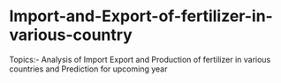 # Import-and-Export-of-fertilizer-in-various-country
Topics:- Analysis of Import Export and Production of fertilizer in various countries and Prediction for upcoming year
